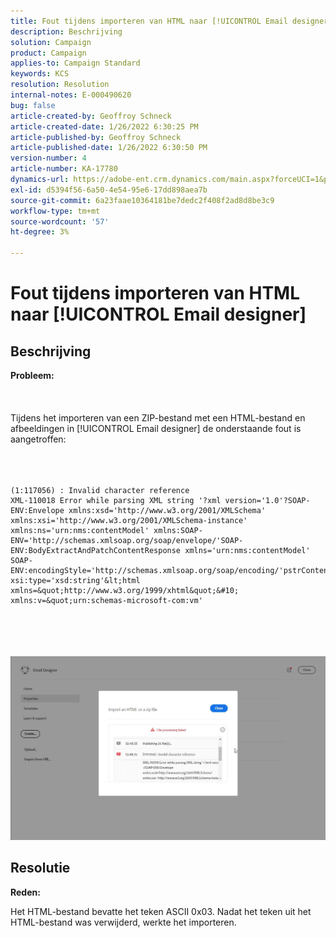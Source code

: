 ```yaml
---
title: Fout tijdens importeren van HTML naar [!UICONTROL Email designer]
description: Beschrijving
solution: Campaign
product: Campaign
applies-to: Campaign Standard
keywords: KCS
resolution: Resolution
internal-notes: E-000490620
bug: false
article-created-by: Geoffroy Schneck
article-created-date: 1/26/2022 6:30:25 PM
article-published-by: Geoffroy Schneck
article-published-date: 1/26/2022 6:30:50 PM
version-number: 4
article-number: KA-17780
dynamics-url: https://adobe-ent.crm.dynamics.com/main.aspx?forceUCI=1&pagetype=entityrecord&etn=knowledgearticle&id=bdacbb00-d67e-ec11-8d21-0022480aa950
exl-id: d5394f56-6a50-4e54-95e6-17dd898aea7b
source-git-commit: 6a23faae10364181be7dedc2f408f2ad8d8be3c9
workflow-type: tm+mt
source-wordcount: '57'
ht-degree: 3%

---
```


# Fout tijdens importeren van HTML naar [!UICONTROL Email designer]

## Beschrijving

<b>Probleem:</b><br><br> <br><br>Tijdens het importeren van een ZIP-bestand met een HTML-bestand en afbeeldingen in [!UICONTROL Email designer] de onderstaande fout is aangetroffen:<br><br> <br><br>

```
(1:117056) : Invalid character reference
XML-110018 Error while parsing XML string '?xml version='1.0'?SOAP-ENV:Envelope xmlns:xsd='http://www.w3.org/2001/XMLSchema' xmlns:xsi='http://www.w3.org/2001/XMLSchema-instance' xmlns:ns='urn:nms:contentModel' xmlns:SOAP-ENV='http://schemas.xmlsoap.org/soap/envelope/'SOAP-ENV:BodyExtractAndPatchContentResponse xmlns='urn:nms:contentModel' SOAP-ENV:encodingStyle='http://schemas.xmlsoap.org/soap/encoding/'pstrContent xsi:type='xsd:string'&lt;html xmlns=&quot;http://www.w3.org/1999/xhtml&quot;&#10; xmlns:v=&quot;urn:schemas-microsoft-com:vm'
```

<br><br> <br><br>![](assets/___eb0cb406-d67e-ec11-8d21-0022480aa950___.jpeg)

## Resolutie


<b>Reden:</b>

Het HTML-bestand bevatte het teken ASCII 0x03. Nadat het teken uit het HTML-bestand was verwijderd, werkte het importeren.
